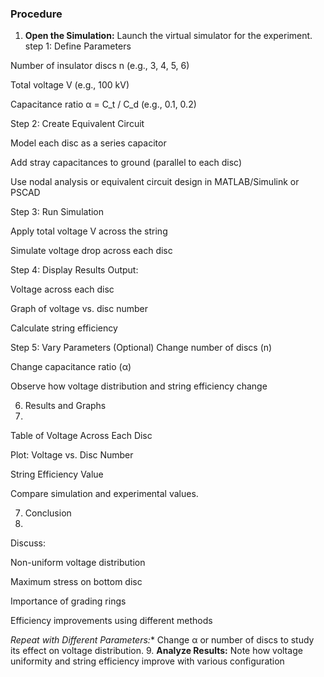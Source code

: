 ### Procedure

1. **Open the Simulation:** Launch the virtual simulator for the experiment.
step 1: Define Parameters

Number of insulator discs n (e.g., 3, 4, 5, 6)

Total voltage V (e.g., 100 kV)

Capacitance ratio α = C_t / C_d (e.g., 0.1, 0.2)

Step 2: Create Equivalent Circuit

Model each disc as a series capacitor

Add stray capacitances to ground (parallel to each disc)

Use nodal analysis or equivalent circuit design in MATLAB/Simulink or PSCAD

Step 3: Run Simulation

Apply total voltage V across the string

Simulate voltage drop across each disc

Step 4: Display Results
Output:

Voltage across each disc

Graph of voltage vs. disc number

Calculate string efficiency

Step 5: Vary Parameters (Optional)
Change number of discs (n)

Change capacitance ratio (α)

Observe how voltage distribution and string efficiency change

6. Results and Graphs
7. 
Table of Voltage Across Each Disc

Plot: Voltage vs. Disc Number

String Efficiency Value

Compare simulation and experimental values.

7. Conclusion
8. 
Discuss:

Non-uniform voltage distribution

Maximum stress on bottom disc

Importance of grading rings

Efficiency improvements using different methods

*Repeat with Different Parameters:** Change α or number of discs to study its effect on voltage distribution.
9. **Analyze Results:** Note how voltage uniformity and string efficiency improve with various configuration










































































































































